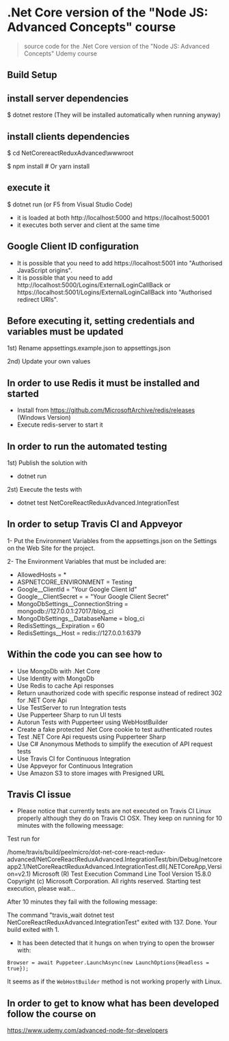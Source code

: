 # .Net Core version of the "Node JS: Advanced Concepts" course

> source code for the .Net Core version of the "Node JS: Advanced Concepts" Udemy course

## Build Setup

## install server dependencies

$ dotnet restore (They will be installed automatically when running anyway)

## install clients dependencies

$ cd NetCorereactReduxAdvanced\wwwroot

$ npm install # Or yarn install

## execute it

$ dotnet run (or F5 from Visual Studio Code)

*   it is loaded at both http://localhost:5000 and https://localhost:50001
*   it executes both server and client at the same time 

## Google Client ID configuration

* It is possible that you need to add https://localhost:5001 into "Authorised JavaScript origins".
* It is possible that you need to add http://localhost:5000/Logins/ExternalLoginCallBack or https://localhost:5001/Logins/ExternalLoginCallBack into "Authorised redirect URIs".

## Before executing it, setting credentials and variables must be updated

1st) Rename appsettings.example.json to appsettings.json

2nd) Update your own values

## In order to use Redis it must be installed and started

- Install from https://github.com/MicrosoftArchive/redis/releases (Windows Version)
- Execute redis-server to start it

## In order to run the automated testing

1st) Publish the solution with
- dotnet run

2st) Execute the tests with
- dotnet test NetCoreReactReduxAdvanced.IntegrationTest

## In order to setup Travis CI and Appveyor
1- Put the Environment Variables from the appsettings.json on the Settings on the Web Site for the project.

2- The Environment Variables that must be included are:

* AllowedHosts = *
* ASPNETCORE_ENVIRONMENT = Testing
* Google__ClientId = "Your Google Client Id"
* Google__ClientSecret = = "Your Google Client Secret"
* MongoDbSettings__ConnectionString = mongodb://127.0.0.1:27017/blog_ci
* MongoDbSettings__DatabaseName = blog_ci
* RedisSettings__Expiration = 60
* RedisSettings__Host = redis://127.0.0.1:6379


## Within the code you can see how to
- Use MongoDb with .Net Core
- Use Identity with MongoDb 
- Use Redis to cache Api responses
- Return unauthorized code with specific response instead of redirect 302 for .NET Core Api
- Use TestServer to run Integration tests
- Use Pupperteer Sharp to run UI tests
- Autorun Tests with Pupperteer using WebHostBuilder
- Create a fake protected .Net Core cookie to test authenticated routes
- Test .NET Core Api requests using Pupperteer Sharp
- Use C# Anonymous Methods to simplify the execution of API request tests
- Use Travis CI for Continuous Integration
- Use Appveyor for Continuous Integration
- Use Amazon S3 to store images with Presigned URL

## Travis CI issue
- Please notice that currently tests are not executed on Travis CI Linux properly although they do on Travis CI OSX. 
They keep on running for 10 minutes with the following meessage:

Test run for 

/home/travis/build/peelmicro/dot-net-core-react-redux-advanced/NetCoreReactReduxAdvanced.IntegrationTest/bin/Debug/netcoreapp2.1/NetCoreReactReduxAdvanced.IntegrationTest.dll(.NETCoreApp,Version=v2.1)
Microsoft (R) Test Execution Command Line Tool Version 15.8.0
Copyright (c) Microsoft Corporation.  All rights reserved.
Starting test execution, please wait...

After 10 minutes they fail with the following message:

The command "travis_wait dotnet test NetCoreReactReduxAdvanced.IntegrationTest" exited with 137.
Done. Your build exited with 1.

- It has been detected that it hungs on when trying to open the browser with:

```
Browser = await Puppeteer.LaunchAsync(new LaunchOptions{Headless = true});
```

It seems as if the ```WebHostBuilder``` method is not working properly with Linux.

## In order to get to know what has been developed follow the course on

https://www.udemy.com/advanced-node-for-developers

